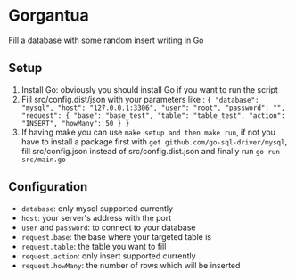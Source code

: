 # Gorgantua
Fill a database with some random insert writing in Go

## Setup
1. Install Go: obviously you should install Go if you want to run the script
2. Fill src/config.dist/json with your parameters like :
`
{
	"database": "mysql",
	"host": "127.0.0.1:3306",
	"user": "root",
	"password": "",
	"request": {
		"base": "base_test",
		"table": "table_test",
		"action": "INSERT",
		"howMany": 50
	}
}
` 
3. If having make you can  use `make setup and then make run`, if not you have to install a package first with `get github.com/go-sql-driver/mysql`, fill src/config.json instead of src/config.dist.json and finally run `go run src/main.go`

## Configuration

* `database`: only mysql supported currently
* `host`: your server's address with the port
* `user` and `password`: to connect to your database
* `request.base`: the base where your targeted table is
* `request.table`: the table you want to fill
* `request.action`: only insert supported currently
* `request.howMany`: the number of rows which will be inserted
